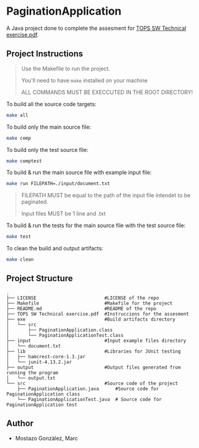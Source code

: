 # PaginationApplication

A Java project done to complete the assesment for [TOPS SW Technical exercise.pdf](https://github.com/mostazomarc/PaginationApplication/blob/paginationApplication/TOPS%20SW%20Technical%20exercise.pdf).

## Project Instructions
> Use the Makefile to run the project.
>
> You'll need to have `make` installed on your machine
>
> ALL COMMANDS MUST BE EXECCUTED IN THE ROOT DIRECTORY!

To build all the source code targets:
```sh
make all
```

To build only the main source file:
```sh
make comp
```

To build only the test source file:
```sh
make comptest
```

To build & run the main source file with example input file:
```sh
make run FILEPATH=./input/document.txt
```
> FILEPATH MUST be equal to the path of the input file intendet to be paginated.
> 
> Input files MUST be 1 line and .txt

To build & run the tests for the main source file with the test source file:
```sh
make test
```

To clean the build and output artifacts:
```sh
make clean
```

## Project Structure
```
.
├── LICENSE                         #LICENSE of the repo
├── Makefile                        #Makefile for the project
├── README.md                       #README of the repo
├── TOPS SW Technical exercise.pdf  #Instruccions for the assesment
├── exe                             #Build artifacts directory
│   └── src
│       ├── PaginationApplication.class
│       └── PaginationApplicationTest.class
├── input                           #Input example files directory
│   └── document.txt
├── lib                             #Libraries for JUnit testing
│   ├── hamcrest-core-1.3.jar
│   └── junit-4.13.2.jar
├── output                          #Output files generated from running the program
│   └── output.txt
└── src                             #Source code of the project
    ├── PaginationApplication.java      #Source code for PaginationApplication class
    └── PaginationApplicationTest.java  # Source code for PaginationApplication test
```

## Author
- Mostazo Gonzàlez, Marc
